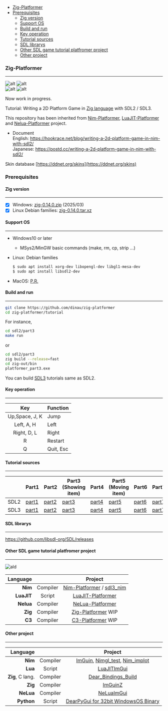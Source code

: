 <!-- START doctoc generated TOC please keep comment here to allow auto update -->
<!-- DON'T EDIT THIS SECTION, INSTEAD RE-RUN doctoc TO UPDATE -->

- [Zig-Platformer](#zig-platformer)
- [Prerequisites](#prerequisites)
  - [Zig version](#zig-version)
  - [Support OS](#support-os)
  - [Build and run](#build-and-run)
  - [Key operation](#key-operation)
  - [Tutorial sources](#tutorial-sources)
  - [SDL librarys](#sdl-librarys)
  - [Other SDL game tutorial platfromer project](#other-sdl-game-tutorial-platfromer-project)
  - [Other project](#other-project)

<!-- END doctoc generated TOC please keep comment here to allow auto update -->

### Zig-Platformer

---

![alt](https://github.com/dinau/zig-platformer/actions/workflows/windows.yml/badge.svg)  ![alt](https://github.com/dinau/zig-platformer/actions/workflows/rel.yml/badge.svg)  
![alt](https://github.com/dinau/zig-platformer/actions/workflows/linux.yml/badge.svg)
![alt](https://github.com/dinau/zig-platformer/actions/workflows/rel_linux.yml/badge.svg)

Now work in progress.

Tutorial: Writing a 2D Platform Game in [Zig language](https://ziglang.org) with SDL2 / SDL3.

This repository has been inherited from
[Nim-Platformer](https://github.com/def-/nim-platformer), [LuaJIT-Platformer](https://github.com/dinau/luajit-platformer) and [Nelua-Platformer](https://github.com/dinau/nelua-platformer)  project.
   - Document  
   English:  https://hookrace.net/blog/writing-a-2d-platform-game-in-nim-with-sdl2/  
   Japanese: https://postd.cc/writing-a-2d-platform-game-in-nim-with-sdl2/  

Skin database [https://ddnet.org/skins](https://ddnet.org/skins)

### Prerequisites

#### Zig version

---

- [x] Windows:  [zig-0.14.0.zip](https://ziglang.org/builds/zig-windows-x86_64-0.14.0.zip) (2025/03)  
- [x] Linux Debian families: [zig-0.14.0.tar.xz](https://ziglang.org/builds/zig-linux-x86_64-0.14.0.tar.xz)

#### Support OS

---

- Windows10 or later  
   - MSys2/MinGW basic commands (make, rm, cp, strip ...)
- Linux: Debian families

  ```sh
  $ sudo apt install xorg-dev libopengl-dev libgl1-mesa-dev
  $ sudo apt install libsdl2-dev
  ```
- MacOS: [P.R.](https://github.com/dinau/zig-platformer/pull/1)

#### Build and run 

---

```sh
git clone https://github.com/dinau/zig-platformer
cd zig-platformer/tutorial
```
For instance,

```sh
cd sdl2/part3
make run       
```
or 

```sh
cd sdl2/part3
zig build --release=fast
cd zig-out/bin 
platformer_part3.exe
```

You can build [SDL3](tutorial/sdl3) tutorials same as SDL2.

#### Key operation

---

| Key            | Function  |
| :---:          | :---      |
| Up,Space, J, K | Jump      |
| Left, A, H     | Left      |
| Right, D, L    | Right     |
| R              | Restart   |
| Q              | Quit, Esc |

#### Tutorial sources  

---

[sdl2p1]:https://github.com/dinau/zig-platformer/blob/main/tutorial/sdl2/part1
[sdl2p2]:https://github.com/dinau/zig-platformer/blob/main/tutorial/sdl2/part2
[sdl2p3]:https://github.com/dinau/zig-platformer/blob/main/tutorial/sdl2/part3
[sdl2p4]:https://github.com/dinau/zig-platformer/blob/main/tutorial/sdl2/part4
[sdl2p5]:https://github.com/dinau/zig-platformer/blob/main/tutorial/sdl2/part5
[sdl2p6]:https://github.com/dinau/zig-platformer/blob/main/tutorial/sdl2/part6
[sdl2p7]:https://github.com/dinau/zig-platformer/blob/main/tutorial/sdl2/part7
[sdl2p8]:https://github.com/dinau/zig-platformer/blob/main/tutorial/sdl2/part8
[sdl2p9]:https://github.com/dinau/zig-platformer/blob/main/tutorial/sdl2/part9

[sdl3p1]:https://github.com/dinau/zig-platformer/blob/main/tutorial/sdl3/part1
[sdl3p2]:https://github.com/dinau/zig-platformer/blob/main/tutorial/sdl3/part2
[sdl3p3]:https://github.com/dinau/zig-platformer/blob/main/tutorial/sdl3/part3
[sdl3p4]:https://github.com/dinau/zig-platformer/blob/main/tutorial/sdl3/part4
[sdl3p5]:https://github.com/dinau/zig-platformer/blob/main/tutorial/sdl3/part5
[sdl3p6]:https://github.com/dinau/zig-platformer/blob/main/tutorial/sdl3/part6
[sdl3p7]:https://github.com/dinau/zig-platformer/blob/main/tutorial/sdl3/part7
[sdl3p8]:https://github.com/dinau/zig-platformer/blob/main/tutorial/sdl3/part8
[sdl3p9]:https://github.com/dinau/zig-platformer/blob/main/tutorial/sdl3/part9

|      | Part1           | Part2           | Part3<br> (Showing item) | Part4           | Part5 <br>(Moving item) | Part6           | Part7           | Part8 | Part9 |
|------|-----------------|-----------------|----------------------|-----------------|---------------------|-----------------|-----------------|-------|-------|
| SDL2 | [part1][sdl2p1] | [part2][sdl2p2] | [part3][sdl2p3]      | [part4][sdl2p4] | [part5][sdl2p5]     | [part6][sdl2p6] | [part7][sdl2p7] | WIP   | WIP   |
| SDL3 | [part1][sdl3p1] | [part2][sdl3p2] | [part3][sdl3p3]      | [part4][sdl3p4] | [part5][sdl3p5]     | [part6][sdl3p6] | [part7][sdl3p7] | WIP   | WIP   |

#### SDL librarys

---

https://github.com/libsdl-org/SDL/releases

#### Other SDL game tutorial platfromer project

---

![ald](https://github.com/dinau/luajit-platformer/raw/main/img/platformer-luajit-sdl2.gif)

| Language             |          | Project                                                                                                   |
| -------------------: | :---:    | :----------------------------------------------------------------:                                        |
| **Nim**              | Compiler | [Nim-Platformer](https://github.com/dinau/nim-platformer) / [sdl3_nim](https://github.com/dinau/sdl3_nim) |
| **LuaJIT**           | Script   | [LuaJIT-Platformer](https://github.com/dinau/luajit-platformer)                                           |
| **Nelua**            | Compiler | [NeLua-Platformer](https://github.com/dinau/nelua-platformer)                                             |
| **Zig**              | Compiler | [Zig-Platformer](https://github.com/dinau/zig-platformer) WIP                                             |
| **C3**               | Compiler | [C3-Platformer](https://github.com/dinau/c3-platformer) WIP                                               |

#### Other project

---

| Language             |          | Project                                                                                                                                         |
| -------------------: | :---:    | :----------------------------------------------------------------:                                                                              |
| **Nim**              | Compiler | [ImGuin](https://github.com/dinau/imguin), [Nimgl_test](https://github.com/dinau/nimgl_test), [Nim_implot](https://github.com/dinau/nim_implot) |
| **Lua**              | Script   | [LuaJITImGui](https://github.com/dinau/luajitImGui)                                                                                             |
| **Zig**, C lang.     | Compiler | [Dear_Bindings_Build](https://github.com/dinau/dear_bindings_build)                                                                             |
| **Zig**              | Compiler | [ImGuinZ](https://github.com/dinau/imguinz)                                                                                                     |
| **NeLua**            | Compiler | [NeLuaImGui](https://github.com/dinau/neluaImGui)                                                                                               |
| **Python**           | Script   | [DearPyGui for 32bit WindowsOS Binary](https://github.com/dinau/DearPyGui32/tree/win32)                                                         |
